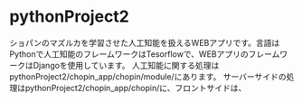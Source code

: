 # pythonProject2
ショパンのマズルカを学習させた人工知能を扱えるWEBアプリです。言語はPythonで人工知能のフレームワークはTesorflowで、WEBアプリのフレームワークはDjangoを使用しています。
人工知能に関する処理はpythonProject2/chopin_app/chopin/module/にあります。
サーバーサイドの処理はpythonProject2/chopin_app/chopin/に、フロントサイドは、
